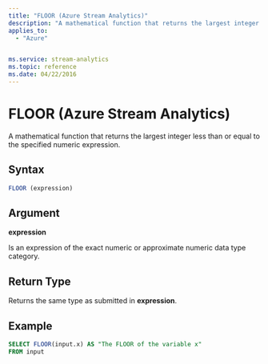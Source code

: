 ```yaml
---
title: "FLOOR (Azure Stream Analytics)"
description: "A mathematical function that returns the largest integer less than or equal to the specified numeric expression. "
applies_to: 
  - "Azure"


ms.service: stream-analytics
ms.topic: reference
ms.date: 04/22/2016
---
```

# FLOOR (Azure Stream Analytics)
  A mathematical function that returns the largest integer less than or equal to the specified numeric expression.  
  
 ## Syntax  
  
```SQL   
FLOOR (expression)  
```  
  
## Argument  
 **expression**  
  
 Is an expression of the exact numeric or approximate numeric data type category.  
  
## Return Type  
 Returns the same type as submitted in **expression**.  
  
## Example  
  
```SQL  
SELECT FLOOR(input.x) AS "The FLOOR of the variable x"  
FROM input  
```  
  
  
